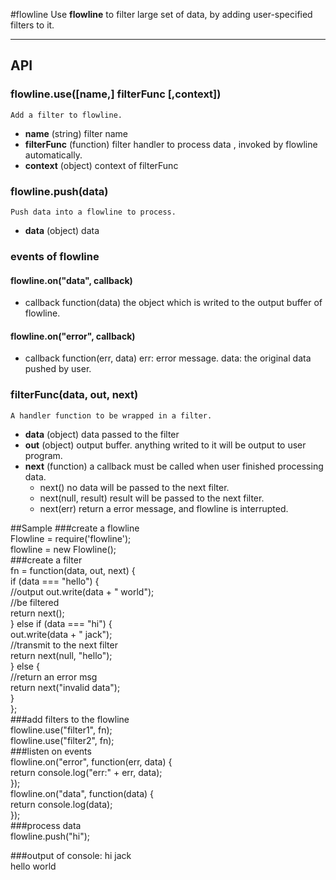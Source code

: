 #flowline
Use **flowline** to filter large set of data, by adding user-specified filters to it.
***
## API
### flowline.use([name,] filterFunc [,context])
    Add a filter to flowline.
- **name**  (string) filter name
- **filterFunc**  (function) filter handler to process data , invoked by flowline automatically.
- **context**     (object) context of filterFunc

### flowline.push(data)
    Push data into a flowline to process.
- **data** (object) data

### events of flowline
#### flowline.on("data", callback)
- callback  function(data)   the object which is writed to the output buffer of flowline.

#### flowline.on("error", callback)
- callback  function(err, data)  err: error message. data: the original data pushed by user.

### filterFunc(data, out, next)
    A handler function to be wrapped in a filter.
- **data** (object) data passed to the filter
- **out**  (object) output buffer. anything writed to it will be output to user program.
- **next** (function) a callback must be called when user finished processing data.
    - next()  no data will be passed to the next filter.
    - next(null, result)  result will be passed to the next filter.
    - next(err)   return a error message, and flowline is interrupted.


##Sample
###create a flowline  
    Flowline = require('flowline');  
    flowline = new Flowline();  
###create a filter  
    fn = function(data, out, next) {  
        if (data === "hello") {  
          //output
          out.write(data + " world");  
          //be filtered  
          return next();  
        } else if (data === "hi") {  
          out.write(data + " jack");  
          //transmit to the next filter  
          return next(null, "hello");  
        } else {  
          //return an error msg  
          return next("invalid data");  
        }  
      };  
###add filters to the flowline  
      flowline.use("filter1", fn);  
      flowline.use("filter2", fn);  
###listen on events  
      flowline.on("error", function(err, data) {  
        return console.log("err:" + err, data);  
      });  
      flowline.on("data", function(data) {  
        return console.log(data);  
      });  
###process data  
    flowline.push("hi");  
    
###output of console:
hi jack  
hello world
    

